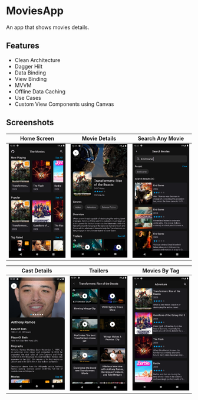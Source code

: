 # MoviesApp
 An app that shows movies details.

## Features
- Clean Architecture
- Dagger Hilt
- Data Binding
- View Binding
- MVVM
- Offline Data Caching
- Use Cases
- Custom View Components using Canvas

## Screenshots
| Home Screen                                                                             | Movie Details                                                                           | Search Any Movie                                                                            |
|-----------------------------------------------------------------------------------------|-----------------------------------------------------------------------------------------|---------------------------------------------------------------------------------------------|
| ![one](https://github.com/Kyawkk/MoviesApp/blob/master/screenshoots/one.png?raw=true)   | ![two](https://github.com/Kyawkk/MoviesApp/blob/master/screenshoots/two.png?raw=true)   | ![three](https://github.com/Kyawkk/MoviesApp/blob/master/screenshoots/three.png?raw=true)   |

| Cast Details                                                                           | Trailers                                                                               | Movies By Tag                                                                           |
|----------------------------------------------------------------------------------------|----------------------------------------------------------------------------------------|-----------------------------------------------------------------------------------------|
| ![one](https://github.com/Kyawkk/MoviesApp/blob/master/screenshoots/four.png?raw=true) | ![two](https://github.com/Kyawkk/MoviesApp/blob/master/screenshoots/five.png?raw=true) | ![three](https://github.com/Kyawkk/MoviesApp/blob/master/screenshoots/six.png?raw=true) |

